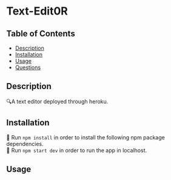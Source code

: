 # Text-Edit0R

   
  ## Table of Contents
  - [Description](#description)
  - [Installation](#installation)
  - [Usage](#usage)
  - [Questions](#Questions)
  

  ## Description
  🔍A text editor deployed through heroku.
  
  ## Installation
  💾 Run `npm install` in order to install the following npm package dependencies.   
  💾 Run `npm start dev` in order to run the app in localhost.     

  
  ## Usage
